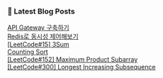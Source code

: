 

### 📕 Latest Blog Posts   

<a href ="https://gilbert9172.tistory.com/173"> API Gateway 구축하기 </a> <br><a href ="https://gilbert9172.tistory.com/165"> Redis로 동시성 제어해보기 </a> <br><a href ="https://gilbert9172.tistory.com/169"> [LeetCode#15] 3Sum </a> <br><a href ="https://gilbert9172.tistory.com/168"> Counting Sort </a> <br><a href ="https://gilbert9172.tistory.com/167"> [LeetCode#152] Maximum Product Subarray </a> <br><a href ="https://gilbert9172.tistory.com/166"> [LeetCode#300] Longest Increasing Subsequence </a> <br>
